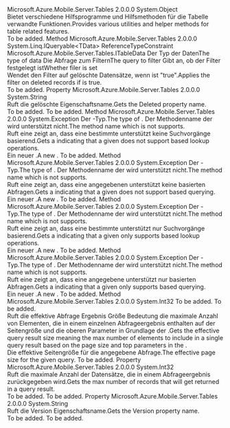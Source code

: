 <Type Name="TableUtils" FullName="Microsoft.Azure.Mobile.Server.Tables.TableUtils">
  <TypeSignature Language="C#" Value="public static class TableUtils" />
  <TypeSignature Language="ILAsm" Value=".class public auto ansi abstract sealed beforefieldinit TableUtils extends System.Object" />
  <TypeSignature Language="DocId" Value="T:Microsoft.Azure.Mobile.Server.Tables.TableUtils" />
  <TypeSignature Language="VB.NET" Value="Public Class TableUtils" />
  <TypeSignature Language="F#" Value="type TableUtils = class" />
  <AssemblyInfo>
    <AssemblyName>Microsoft.Azure.Mobile.Server.Tables</AssemblyName>
    <AssemblyVersion>2.0.0.0</AssemblyVersion>
  </AssemblyInfo>
  <Base>
    <BaseTypeName>System.Object</BaseTypeName>
  </Base>
  <Interfaces />
  <Docs>
    <summary>
            <span data-ttu-id="f9252-101">Bietet verschiedene Hilfsprogramme und Hilfsmethoden für die Tabelle verwandte Funktionen.</span><span class="sxs-lookup"><span data-stu-id="f9252-101">Provides various utilities and helper methods for table related features.</span></span>
            </summary>
    <remarks>To be added.</remarks>
  </Docs>
  <Members>
    <Member MemberName="ApplyDeletedFilter&lt;TData&gt;">
      <MemberSignature Language="C#" Value="public static System.Linq.IQueryable&lt;TData&gt; ApplyDeletedFilter&lt;TData&gt; (System.Linq.IQueryable&lt;TData&gt; query, bool includeDeleted) where TData : class, Microsoft.Azure.Mobile.Server.Tables.ITableData;" />
      <MemberSignature Language="ILAsm" Value=".method public static hidebysig class System.Linq.IQueryable`1&lt;!!TData&gt; ApplyDeletedFilter&lt;class (class Microsoft.Azure.Mobile.Server.Tables.ITableData) TData&gt;(class System.Linq.IQueryable`1&lt;!!TData&gt; query, bool includeDeleted) cil managed" />
      <MemberSignature Language="DocId" Value="M:Microsoft.Azure.Mobile.Server.Tables.TableUtils.ApplyDeletedFilter``1(System.Linq.IQueryable{``0},System.Boolean)" />
      <MemberSignature Language="VB.NET" Value="Public Shared Function ApplyDeletedFilter(Of TData As {Class, ITableData}) (query As IQueryable(Of TData), includeDeleted As Boolean) As IQueryable(Of TData)" />
      <MemberSignature Language="F#" Value="static member ApplyDeletedFilter : System.Linq.IQueryable&lt;'Data (requires 'Data : null and 'Data :&gt; Microsoft.Azure.Mobile.Server.Tables.ITableData)&gt; * bool -&gt; System.Linq.IQueryable&lt;'Data (requires 'Data : null and 'Data :&gt; Microsoft.Azure.Mobile.Server.Tables.ITableData)&gt; (requires 'Data : null and 'Data :&gt; Microsoft.Azure.Mobile.Server.Tables.ITableData)" Usage="Microsoft.Azure.Mobile.Server.Tables.TableUtils.ApplyDeletedFilter (query, includeDeleted)" />
      <MemberType>Method</MemberType>
      <AssemblyInfo>
        <AssemblyName>Microsoft.Azure.Mobile.Server.Tables</AssemblyName>
        <AssemblyVersion>2.0.0.0</AssemblyVersion>
      </AssemblyInfo>
      <ReturnValue>
        <ReturnType>System.Linq.IQueryable&lt;TData&gt;</ReturnType>
      </ReturnValue>
      <TypeParameters>
        <TypeParameter Name="TData">
          <Constraints>
            <ParameterAttribute>ReferenceTypeConstraint</ParameterAttribute>
            <InterfaceName>Microsoft.Azure.Mobile.Server.Tables.ITableData</InterfaceName>
          </Constraints>
        </TypeParameter>
      </TypeParameters>
      <Parameters>
        <Parameter Name="query" Type="System.Linq.IQueryable&lt;TData&gt;" />
        <Parameter Name="includeDeleted" Type="System.Boolean" />
      </Parameters>
      <Docs>
        <typeparam name="TData"><span data-ttu-id="f9252-102">Der Typ der Daten</span><span class="sxs-lookup"><span data-stu-id="f9252-102">The type of data</span></span></typeparam>
        <param name="query"><span data-ttu-id="f9252-103">Die Abfrage zum Filtern</span><span class="sxs-lookup"><span data-stu-id="f9252-103">The query to filter</span></span></param>
        <param name="includeDeleted"><span data-ttu-id="f9252-104">Gibt an, ob der Filter festgelegt ist</span><span class="sxs-lookup"><span data-stu-id="f9252-104">Whether filer is set</span></span></param>
        <summary>
            <span data-ttu-id="f9252-105">Wendet den Filter auf gelöschte Datensätze, wenn <paramref name="includeDeleted" /> ist "true".</span><span class="sxs-lookup"><span data-stu-id="f9252-105">Applies the filter on deleted records if <paramref name="includeDeleted" /> is true.</span></span>
            </summary>
        <returns />
        <remarks>To be added.</remarks>
      </Docs>
    </Member>
    <Member MemberName="DeletedPropertyName">
      <MemberSignature Language="C#" Value="public static string DeletedPropertyName { get; }" />
      <MemberSignature Language="ILAsm" Value=".property string DeletedPropertyName" />
      <MemberSignature Language="DocId" Value="P:Microsoft.Azure.Mobile.Server.Tables.TableUtils.DeletedPropertyName" />
      <MemberSignature Language="VB.NET" Value="Public Shared ReadOnly Property DeletedPropertyName As String" />
      <MemberSignature Language="F#" Value="member this.DeletedPropertyName : string" Usage="Microsoft.Azure.Mobile.Server.Tables.TableUtils.DeletedPropertyName" />
      <MemberType>Property</MemberType>
      <AssemblyInfo>
        <AssemblyName>Microsoft.Azure.Mobile.Server.Tables</AssemblyName>
        <AssemblyVersion>2.0.0.0</AssemblyVersion>
      </AssemblyInfo>
      <ReturnValue>
        <ReturnType>System.String</ReturnType>
      </ReturnValue>
      <Docs>
        <summary>
            <span data-ttu-id="f9252-106">Ruft die <c>gelöschte</c> Eigenschaftsname.</span><span class="sxs-lookup"><span data-stu-id="f9252-106">Gets the <c>Deleted</c> property name.</span></span>
            </summary>
        <value>To be added.</value>
        <remarks>To be added.</remarks>
      </Docs>
    </Member>
    <Member MemberName="GetNoQueryableLookupException">
      <MemberSignature Language="C#" Value="public static Exception GetNoQueryableLookupException (Type domainManagerType, string method);" />
      <MemberSignature Language="ILAsm" Value=".method public static hidebysig class System.Exception GetNoQueryableLookupException(class System.Type domainManagerType, string method) cil managed" />
      <MemberSignature Language="DocId" Value="M:Microsoft.Azure.Mobile.Server.Tables.TableUtils.GetNoQueryableLookupException(System.Type,System.String)" />
      <MemberSignature Language="VB.NET" Value="Public Shared Function GetNoQueryableLookupException (domainManagerType As Type, method As String) As Exception" />
      <MemberSignature Language="F#" Value="static member GetNoQueryableLookupException : Type * string -&gt; Exception" Usage="Microsoft.Azure.Mobile.Server.Tables.TableUtils.GetNoQueryableLookupException (domainManagerType, method)" />
      <MemberType>Method</MemberType>
      <AssemblyInfo>
        <AssemblyName>Microsoft.Azure.Mobile.Server.Tables</AssemblyName>
        <AssemblyVersion>2.0.0.0</AssemblyVersion>
      </AssemblyInfo>
      <ReturnValue>
        <ReturnType>System.Exception</ReturnType>
      </ReturnValue>
      <Parameters>
        <Parameter Name="domainManagerType" Type="System.Type" />
        <Parameter Name="method" Type="System.String" />
      </Parameters>
      <Docs>
        <param name="domainManagerType"><span data-ttu-id="f9252-107">Der <see cref="T:Microsoft.Azure.Mobile.Server.Tables.IDomainManager`1" />-Typ.</span><span class="sxs-lookup"><span data-stu-id="f9252-107">The type of <see cref="T:Microsoft.Azure.Mobile.Server.Tables.IDomainManager`1" />.</span></span></param>
        <param name="method"><span data-ttu-id="f9252-108">Der Methodenname der wird unterstützt nicht.</span><span class="sxs-lookup"><span data-stu-id="f9252-108">The method name which is not supports.</span></span></param>
        <summary>
            <span data-ttu-id="f9252-109">Ruft eine <see cref="T:System.NotImplementedException" /> zeigt an, dass eine bestimmte <see cref="T:Microsoft.Azure.Mobile.Server.Tables.IDomainManager`1" /> unterstützt keine <see cref="T:System.Linq.IQueryable`1" /> Suchvorgänge basierend.</span><span class="sxs-lookup"><span data-stu-id="f9252-109">Gets a <see cref="T:System.NotImplementedException" /> indicating that a given <see cref="T:Microsoft.Azure.Mobile.Server.Tables.IDomainManager`1" /> does not support <see cref="T:System.Linq.IQueryable`1" /> based lookup operations.</span></span>
            </summary>
        <returns><span data-ttu-id="f9252-110">Ein neuer <see cref="T:System.NotImplementedException" />.</span><span class="sxs-lookup"><span data-stu-id="f9252-110">A new <see cref="T:System.NotImplementedException" />.</span></span></returns>
        <remarks>To be added.</remarks>
      </Docs>
    </Member>
    <Member MemberName="GetNoQueryableQueryException">
      <MemberSignature Language="C#" Value="public static Exception GetNoQueryableQueryException (Type domainManagerType, string method);" />
      <MemberSignature Language="ILAsm" Value=".method public static hidebysig class System.Exception GetNoQueryableQueryException(class System.Type domainManagerType, string method) cil managed" />
      <MemberSignature Language="DocId" Value="M:Microsoft.Azure.Mobile.Server.Tables.TableUtils.GetNoQueryableQueryException(System.Type,System.String)" />
      <MemberSignature Language="VB.NET" Value="Public Shared Function GetNoQueryableQueryException (domainManagerType As Type, method As String) As Exception" />
      <MemberSignature Language="F#" Value="static member GetNoQueryableQueryException : Type * string -&gt; Exception" Usage="Microsoft.Azure.Mobile.Server.Tables.TableUtils.GetNoQueryableQueryException (domainManagerType, method)" />
      <MemberType>Method</MemberType>
      <AssemblyInfo>
        <AssemblyName>Microsoft.Azure.Mobile.Server.Tables</AssemblyName>
        <AssemblyVersion>2.0.0.0</AssemblyVersion>
      </AssemblyInfo>
      <ReturnValue>
        <ReturnType>System.Exception</ReturnType>
      </ReturnValue>
      <Parameters>
        <Parameter Name="domainManagerType" Type="System.Type" />
        <Parameter Name="method" Type="System.String" />
      </Parameters>
      <Docs>
        <param name="domainManagerType"><span data-ttu-id="f9252-111">Der <see cref="T:Microsoft.Azure.Mobile.Server.Tables.IDomainManager`1" />-Typ.</span><span class="sxs-lookup"><span data-stu-id="f9252-111">The type of <see cref="T:Microsoft.Azure.Mobile.Server.Tables.IDomainManager`1" />.</span></span></param>
        <param name="method"><span data-ttu-id="f9252-112">Der Methodenname der wird unterstützt nicht.</span><span class="sxs-lookup"><span data-stu-id="f9252-112">The method name which is not supports.</span></span></param>
        <summary>
            <span data-ttu-id="f9252-113">Ruft eine <see cref="T:System.NotImplementedException" /> zeigt an, dass eine angegebenen <see cref="T:Microsoft.Azure.Mobile.Server.Tables.IDomainManager`1" /> unterstützt keine <see cref="T:System.Linq.IQueryable`1" /> basierten Abfragen.</span><span class="sxs-lookup"><span data-stu-id="f9252-113">Gets a <see cref="T:System.NotImplementedException" /> indicating that a given <see cref="T:Microsoft.Azure.Mobile.Server.Tables.IDomainManager`1" /> does not support <see cref="T:System.Linq.IQueryable`1" /> based querying.</span></span>
            </summary>
        <returns><span data-ttu-id="f9252-114">Ein neuer <see cref="T:System.NotImplementedException" />.</span><span class="sxs-lookup"><span data-stu-id="f9252-114">A new <see cref="T:System.NotImplementedException" />.</span></span></returns>
        <remarks>To be added.</remarks>
      </Docs>
    </Member>
    <Member MemberName="GetQueryableOnlyLookupException">
      <MemberSignature Language="C#" Value="public static Exception GetQueryableOnlyLookupException (Type domainManagerType, string method);" />
      <MemberSignature Language="ILAsm" Value=".method public static hidebysig class System.Exception GetQueryableOnlyLookupException(class System.Type domainManagerType, string method) cil managed" />
      <MemberSignature Language="DocId" Value="M:Microsoft.Azure.Mobile.Server.Tables.TableUtils.GetQueryableOnlyLookupException(System.Type,System.String)" />
      <MemberSignature Language="VB.NET" Value="Public Shared Function GetQueryableOnlyLookupException (domainManagerType As Type, method As String) As Exception" />
      <MemberSignature Language="F#" Value="static member GetQueryableOnlyLookupException : Type * string -&gt; Exception" Usage="Microsoft.Azure.Mobile.Server.Tables.TableUtils.GetQueryableOnlyLookupException (domainManagerType, method)" />
      <MemberType>Method</MemberType>
      <AssemblyInfo>
        <AssemblyName>Microsoft.Azure.Mobile.Server.Tables</AssemblyName>
        <AssemblyVersion>2.0.0.0</AssemblyVersion>
      </AssemblyInfo>
      <ReturnValue>
        <ReturnType>System.Exception</ReturnType>
      </ReturnValue>
      <Parameters>
        <Parameter Name="domainManagerType" Type="System.Type" />
        <Parameter Name="method" Type="System.String" />
      </Parameters>
      <Docs>
        <param name="domainManagerType"><span data-ttu-id="f9252-115">Der <see cref="T:Microsoft.Azure.Mobile.Server.Tables.IDomainManager`1" />-Typ.</span><span class="sxs-lookup"><span data-stu-id="f9252-115">The type of <see cref="T:Microsoft.Azure.Mobile.Server.Tables.IDomainManager`1" />.</span></span></param>
        <param name="method"><span data-ttu-id="f9252-116">Der Methodenname der wird unterstützt nicht.</span><span class="sxs-lookup"><span data-stu-id="f9252-116">The method name which is not supports.</span></span></param>
        <summary>
            <span data-ttu-id="f9252-117">Ruft eine <see cref="T:System.NotImplementedException" /> zeigt an, dass eine bestimmte <see cref="T:Microsoft.Azure.Mobile.Server.Tables.IDomainManager`1" /> unterstützt nur <see cref="T:System.Linq.IQueryable`1" /> Suchvorgänge basierend.</span><span class="sxs-lookup"><span data-stu-id="f9252-117">Gets a <see cref="T:System.NotImplementedException" /> indicating that a given <see cref="T:Microsoft.Azure.Mobile.Server.Tables.IDomainManager`1" /> only supports <see cref="T:System.Linq.IQueryable`1" /> based lookup operations.</span></span>
            </summary>
        <returns><span data-ttu-id="f9252-118">Ein neuer <see cref="T:System.NotImplementedException" />.</span><span class="sxs-lookup"><span data-stu-id="f9252-118">A new <see cref="T:System.NotImplementedException" />.</span></span></returns>
        <remarks>To be added.</remarks>
      </Docs>
    </Member>
    <Member MemberName="GetQueryableOnlyQueryException">
      <MemberSignature Language="C#" Value="public static Exception GetQueryableOnlyQueryException (Type domainManagerType, string method);" />
      <MemberSignature Language="ILAsm" Value=".method public static hidebysig class System.Exception GetQueryableOnlyQueryException(class System.Type domainManagerType, string method) cil managed" />
      <MemberSignature Language="DocId" Value="M:Microsoft.Azure.Mobile.Server.Tables.TableUtils.GetQueryableOnlyQueryException(System.Type,System.String)" />
      <MemberSignature Language="VB.NET" Value="Public Shared Function GetQueryableOnlyQueryException (domainManagerType As Type, method As String) As Exception" />
      <MemberSignature Language="F#" Value="static member GetQueryableOnlyQueryException : Type * string -&gt; Exception" Usage="Microsoft.Azure.Mobile.Server.Tables.TableUtils.GetQueryableOnlyQueryException (domainManagerType, method)" />
      <MemberType>Method</MemberType>
      <AssemblyInfo>
        <AssemblyName>Microsoft.Azure.Mobile.Server.Tables</AssemblyName>
        <AssemblyVersion>2.0.0.0</AssemblyVersion>
      </AssemblyInfo>
      <ReturnValue>
        <ReturnType>System.Exception</ReturnType>
      </ReturnValue>
      <Parameters>
        <Parameter Name="domainManagerType" Type="System.Type" />
        <Parameter Name="method" Type="System.String" />
      </Parameters>
      <Docs>
        <param name="domainManagerType"><span data-ttu-id="f9252-119">Der <see cref="T:Microsoft.Azure.Mobile.Server.Tables.IDomainManager`1" />-Typ.</span><span class="sxs-lookup"><span data-stu-id="f9252-119">The type of <see cref="T:Microsoft.Azure.Mobile.Server.Tables.IDomainManager`1" />.</span></span></param>
        <param name="method"><span data-ttu-id="f9252-120">Der Methodenname der wird unterstützt nicht.</span><span class="sxs-lookup"><span data-stu-id="f9252-120">The method name which is not supports.</span></span></param>
        <summary>
            <span data-ttu-id="f9252-121">Ruft eine <see cref="T:System.NotImplementedException" /> zeigt an, dass eine angegebene <see cref="T:Microsoft.Azure.Mobile.Server.Tables.IDomainManager`1" /> unterstützt nur <see cref="T:System.Linq.IQueryable`1" /> basierten Abfragen.</span><span class="sxs-lookup"><span data-stu-id="f9252-121">Gets a <see cref="T:System.NotImplementedException" /> indicating that a given <see cref="T:Microsoft.Azure.Mobile.Server.Tables.IDomainManager`1" /> only supports <see cref="T:System.Linq.IQueryable`1" /> based querying.</span></span>
            </summary>
        <returns><span data-ttu-id="f9252-122">Ein neuer <see cref="T:System.NotImplementedException" />.</span><span class="sxs-lookup"><span data-stu-id="f9252-122">A new <see cref="T:System.NotImplementedException" />.</span></span></returns>
        <remarks>To be added.</remarks>
      </Docs>
    </Member>
    <Member MemberName="GetResultSize">
      <MemberSignature Language="C#" Value="public static int GetResultSize (System.Web.Http.OData.Query.ODataQueryOptions query, System.Web.Http.OData.Query.ODataQuerySettings settings);" />
      <MemberSignature Language="ILAsm" Value=".method public static hidebysig int32 GetResultSize(class System.Web.Http.OData.Query.ODataQueryOptions query, class System.Web.Http.OData.Query.ODataQuerySettings settings) cil managed" />
      <MemberSignature Language="DocId" Value="M:Microsoft.Azure.Mobile.Server.Tables.TableUtils.GetResultSize(System.Web.Http.OData.Query.ODataQueryOptions,System.Web.Http.OData.Query.ODataQuerySettings)" />
      <MemberSignature Language="VB.NET" Value="Public Shared Function GetResultSize (query As ODataQueryOptions, settings As ODataQuerySettings) As Integer" />
      <MemberSignature Language="F#" Value="static member GetResultSize : System.Web.Http.OData.Query.ODataQueryOptions * System.Web.Http.OData.Query.ODataQuerySettings -&gt; int" Usage="Microsoft.Azure.Mobile.Server.Tables.TableUtils.GetResultSize (query, settings)" />
      <MemberType>Method</MemberType>
      <AssemblyInfo>
        <AssemblyName>Microsoft.Azure.Mobile.Server.Tables</AssemblyName>
        <AssemblyVersion>2.0.0.0</AssemblyVersion>
      </AssemblyInfo>
      <ReturnValue>
        <ReturnType>System.Int32</ReturnType>
      </ReturnValue>
      <Parameters>
        <Parameter Name="query" Type="System.Web.Http.OData.Query.ODataQueryOptions" />
        <Parameter Name="settings" Type="System.Web.Http.OData.Query.ODataQuerySettings" />
      </Parameters>
      <Docs>
        <param name="query">To be added.</param>
        <param name="settings">To be added.</param>
        <summary>
            <span data-ttu-id="f9252-123">Ruft die effektive Abfrage Ergebnis Größe Bedeutung die maximale Anzahl von Elementen, die in einem einzelnen Abfrageergebnis enthalten auf der Seitengröße und die oberen Parameter in Grundlage der <paramref name="query" /> <paramref name="settings" />.</span><span class="sxs-lookup"><span data-stu-id="f9252-123">Gets the effective query result size meaning the max number of elements to include in a single query result based on the page size and top parameters in the <paramref name="query" /><paramref name="settings" />.</span></span>
            </summary>
        <returns><span data-ttu-id="f9252-124">Die effektive Seitengröße für die angegebene Abfrage.</span><span class="sxs-lookup"><span data-stu-id="f9252-124">The effective page size for the given query.</span></span></returns>
        <remarks>To be added.</remarks>
      </Docs>
    </Member>
    <Member MemberName="PageSize">
      <MemberSignature Language="C#" Value="public static int PageSize { get; set; }" />
      <MemberSignature Language="ILAsm" Value=".property int32 PageSize" />
      <MemberSignature Language="DocId" Value="P:Microsoft.Azure.Mobile.Server.Tables.TableUtils.PageSize" />
      <MemberSignature Language="VB.NET" Value="Public Shared Property PageSize As Integer" />
      <MemberSignature Language="F#" Value="member this.PageSize : int with get, set" Usage="Microsoft.Azure.Mobile.Server.Tables.TableUtils.PageSize" />
      <MemberType>Property</MemberType>
      <AssemblyInfo>
        <AssemblyName>Microsoft.Azure.Mobile.Server.Tables</AssemblyName>
        <AssemblyVersion>2.0.0.0</AssemblyVersion>
      </AssemblyInfo>
      <ReturnValue>
        <ReturnType>System.Int32</ReturnType>
      </ReturnValue>
      <Docs>
        <summary>
            <span data-ttu-id="f9252-125">Ruft die maximale Anzahl der Datensätze, die in einem Abfrageergebnis zurückgegeben wird.</span><span class="sxs-lookup"><span data-stu-id="f9252-125">Gets the max number of records that will get returned in a query result.</span></span>
            </summary>
        <value>To be added.</value>
        <remarks>To be added.</remarks>
      </Docs>
    </Member>
    <Member MemberName="VersionPropertyName">
      <MemberSignature Language="C#" Value="public static string VersionPropertyName { get; }" />
      <MemberSignature Language="ILAsm" Value=".property string VersionPropertyName" />
      <MemberSignature Language="DocId" Value="P:Microsoft.Azure.Mobile.Server.Tables.TableUtils.VersionPropertyName" />
      <MemberSignature Language="VB.NET" Value="Public Shared ReadOnly Property VersionPropertyName As String" />
      <MemberSignature Language="F#" Value="member this.VersionPropertyName : string" Usage="Microsoft.Azure.Mobile.Server.Tables.TableUtils.VersionPropertyName" />
      <MemberType>Property</MemberType>
      <AssemblyInfo>
        <AssemblyName>Microsoft.Azure.Mobile.Server.Tables</AssemblyName>
        <AssemblyVersion>2.0.0.0</AssemblyVersion>
      </AssemblyInfo>
      <ReturnValue>
        <ReturnType>System.String</ReturnType>
      </ReturnValue>
      <Docs>
        <summary>
            <span data-ttu-id="f9252-126">Ruft die <c>Version</c> Eigenschaftsname.</span><span class="sxs-lookup"><span data-stu-id="f9252-126">Gets the <c>Version</c> property name.</span></span>
            </summary>
        <value>To be added.</value>
        <remarks>To be added.</remarks>
      </Docs>
    </Member>
  </Members>
</Type>